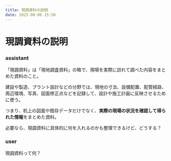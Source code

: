 ```yaml
---
title: 現調資料の説明
date: 2025-08-06 15:50
---
```


# 現調資料の説明

### assistant  

「現調資料」は「現地調査資料」の略で、現場を実際に訪れて調べた内容をまとめた資料のこと。  

建設や製造、プラント設計などの分野では、現地の寸法、設備配置、配管経路、周辺環境、写真、図面修正点などを記録して、設計や施工計画に反映させるために使う。  

つまり、机上の図面や既存データだけでなく、**実際の現場の状況を確認して得られた情報**をまとめた資料。  

必要なら、現調資料に具体的に何を入れるのかも整理できるけど、どうする？

### user  

現調資料って何？
